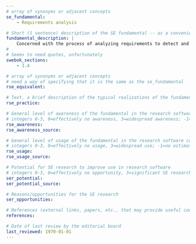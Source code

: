 ```yaml
---
# array of synonyms or adjacent concepts
se_fundamental:
    - Requirements analysis

# Short (1 sentence) description of the SE fundamental -- as a convenience
fundamental_description: |
    Concerned with the process of analyzing requirements to detect and resolve conflicts between requirements, and to discover the bounds of the software and how it must interact with its environment. May include requirements classification, conceptual modeling, and requirements negotiation. The level of formality may range from natural text to precise mathematical notations.
#
# Seems to need quotes, unfortunately
swebok_sections: 
    - 1.4

# array of synonyms or adjacent concepts
# need a way of specifying that it is the same as the se_fundamental
rse_equivalent:

# Text, a brief description of the typical realizations of the fundamental, in RSE practice
rse_practice: 

# General level of awareness of the fundamental in the research software community
# integers 0-3, 0=effectively no awareness, 3=widespread awareness; -1=no estimate
rse_awareness: 
rse_awareness_source: 

# General level of usage of the fundamental in the research software community
# integers 0-3, 0=effectively no usage, 3=widespread use; -1=no estimate
rse_usage: 
rse_usage_source: 

# Potential for SE research to improve use in research software
# integers 0-3, 0=effectively no opportunity, 3=significant SE research beneficial; -1=no estimate
ser_potential: 
ser_potential_source: 

# Reasons/opportunities for the SE research
ser_opportunities: 

# References (external links, papers, etc., that may provide useful connections)
references:

# Date of last review by the editorial board
last_reviewed: 1970-01-01
---
```

